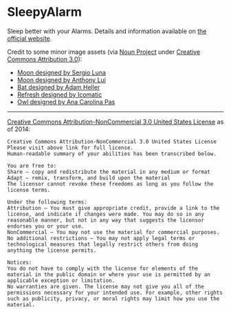 SleepyAlarm
=======================

Sleep better with your Alarms. Details and information available on [the official website](http://insanj.github.io/SleepyAlarm).

Credit to some minor image assets (via [Noun Project](http://thenounproject.com/) under [Creative Commons Attribution 3.0](http://creativecommons.org/licenses/by/3.0/us/)):
- [Moon designed by Sergio Luna](http://thenounproject.com/term/moon/19765/)
- [Moon designed by Anthony Lui](http://thenounproject.com/term/moon/8517/)
- [Bat designed by Adam Heller](http://thenounproject.com/term/bat/20237/)
- [Refresh designed by Icomatic](http://thenounproject.com/term/refresh/18961/)
- [Owl designed by Ana Carolina Pas](http://thenounproject.com/term/owl/12773/)
---------------------------------------	
[Creative Commons Attribution-NonCommercial 3.0 United States License](http://creativecommons.org/licenses/by-nc/3.0/us/) as of 2014:

	Creative Commons Attribution-NonCommercial 3.0 United States License
	Please visit above link for full license.
	Human-readable summary of your abilities has been transcribed below.
	
	You are free to:
	Share — copy and redistribute the material in any medium or format
	Adapt — remix, transform, and build upon the material
	The licensor cannot revoke these freedoms as long as you follow the license terms.
	
	Under the following terms:
	Attribution — You must give appropriate credit, provide a link to the license, and indicate if changes were made. You may do so in any reasonable manner, but not in any way that suggests the licensor endorses you or your use.
	NonCommercial — You may not use the material for commercial purposes.
	No additional restrictions — You may not apply legal terms or technological measures that legally restrict others from doing anything the license permits.
	
	Notices:
	You do not have to comply with the license for elements of the material in the public domain or where your use is permitted by an applicable exception or limitation.
	No warranties are given. The license may not give you all of the permissions necessary for your intended use. For example, other rights such as publicity, privacy, or moral rights may limit how you use the material.